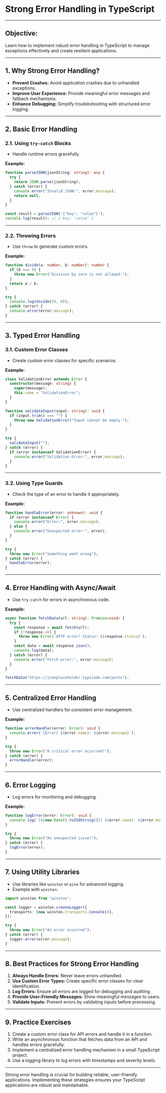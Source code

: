 
# Strong Error Handling in TypeScript

---

## **Objective:**
Learn how to implement robust error handling in TypeScript to manage exceptions effectively and create resilient applications.

---

## **1. Why Strong Error Handling?**
- **Prevent Crashes:** Avoid application crashes due to unhandled exceptions.
- **Improve User Experience:** Provide meaningful error messages and fallback mechanisms.
- **Enhance Debugging:** Simplify troubleshooting with structured error logging.

---

## **2. Basic Error Handling**
### **2.1. Using `try-catch` Blocks**
- Handle runtime errors gracefully.

**Example:**
```typescript
function parseJSON(jsonString: string): any {
  try {
    return JSON.parse(jsonString);
  } catch (error) {
    console.error("Invalid JSON:", error.message);
    return null;
  }
}

const result = parseJSON('{"key": "value"}');
console.log(result); // { key: "value" }
```

---

### **2.2. Throwing Errors**
- Use `throw` to generate custom errors.

**Example:**
```typescript
function divide(a: number, b: number): number {
  if (b === 0) {
    throw new Error("Division by zero is not allowed.");
  }
  return a / b;
}

try {
  console.log(divide(10, 0));
} catch (error) {
  console.error(error.message);
}
```

---

## **3. Typed Error Handling**
### **3.1. Custom Error Classes**
- Create custom error classes for specific scenarios.

**Example:**
```typescript
class ValidationError extends Error {
  constructor(message: string) {
    super(message);
    this.name = "ValidationError";
  }
}

function validateInput(input: string): void {
  if (input.trim() === "") {
    throw new ValidationError("Input cannot be empty.");
  }
}

try {
  validateInput("");
} catch (error) {
  if (error instanceof ValidationError) {
    console.error("Validation Error:", error.message);
  }
}
```

---

### **3.2. Using Type Guards**
- Check the type of an error to handle it appropriately.

**Example:**
```typescript
function handleError(error: unknown): void {
  if (error instanceof Error) {
    console.error("Error:", error.message);
  } else {
    console.error("Unexpected error:", error);
  }
}

try {
  throw new Error("Something went wrong");
} catch (error) {
  handleError(error);
}
```

---

## **4. Error Handling with Async/Await**
- Use `try-catch` for errors in asynchronous code.

**Example:**
```typescript
async function fetchData(url: string): Promise<void> {
  try {
    const response = await fetch(url);
    if (!response.ok) {
      throw new Error(`HTTP error! Status: ${response.status}`);
    }
    const data = await response.json();
    console.log(data);
  } catch (error) {
    console.error("Fetch error:", error.message);
  }
}

fetchData("https://jsonplaceholder.typicode.com/posts");
```

---

## **5. Centralized Error Handling**
- Use centralized handlers for consistent error management.

**Example:**
```typescript
function errorHandler(error: Error): void {
  console.error(`[Error] ${error.name}: ${error.message}`);
}

try {
  throw new Error("A critical error occurred!");
} catch (error) {
  errorHandler(error);
}
```

---

## **6. Error Logging**
- Log errors for monitoring and debugging.

**Example:**
```typescript
function logError(error: Error): void {
  console.log(`[${new Date().toISOString()}] ${error.name}: ${error.message}`);
}

try {
  throw new Error("An unexpected issue!");
} catch (error) {
  logError(error);
}
```

---

## **7. Using Utility Libraries**
- Use libraries like `winston` or `pino` for advanced logging.
- Example with `winston`:
```typescript
import winston from "winston";

const logger = winston.createLogger({
  transports: [new winston.transports.Console()],
});

try {
  throw new Error("An error occurred");
} catch (error) {
  logger.error(error.message);
}
```

---

## **8. Best Practices for Strong Error Handling**
1. **Always Handle Errors:** Never leave errors unhandled.
2. **Use Custom Error Types:** Create specific error classes for clear identification.
3. **Log Errors:** Ensure all errors are logged for debugging and auditing.
4. **Provide User-Friendly Messages:** Show meaningful messages to users.
5. **Validate Inputs:** Prevent errors by validating inputs before processing.

---

## **9. Practice Exercises**
1. Create a custom error class for API errors and handle it in a function.
2. Write an asynchronous function that fetches data from an API and handles errors gracefully.
3. Implement a centralized error handling mechanism in a small TypeScript project.
4. Use a logging library to log errors with timestamps and severity levels.

---

Strong error handling is crucial for building reliable, user-friendly applications. Implementing these strategies ensures your TypeScript applications are robust and maintainable.
